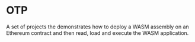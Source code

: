 # OTP
A set of projects the demonstrates how to deploy a WASM assembly on an Ethereum contract and then read, load and execute the WASM application.
